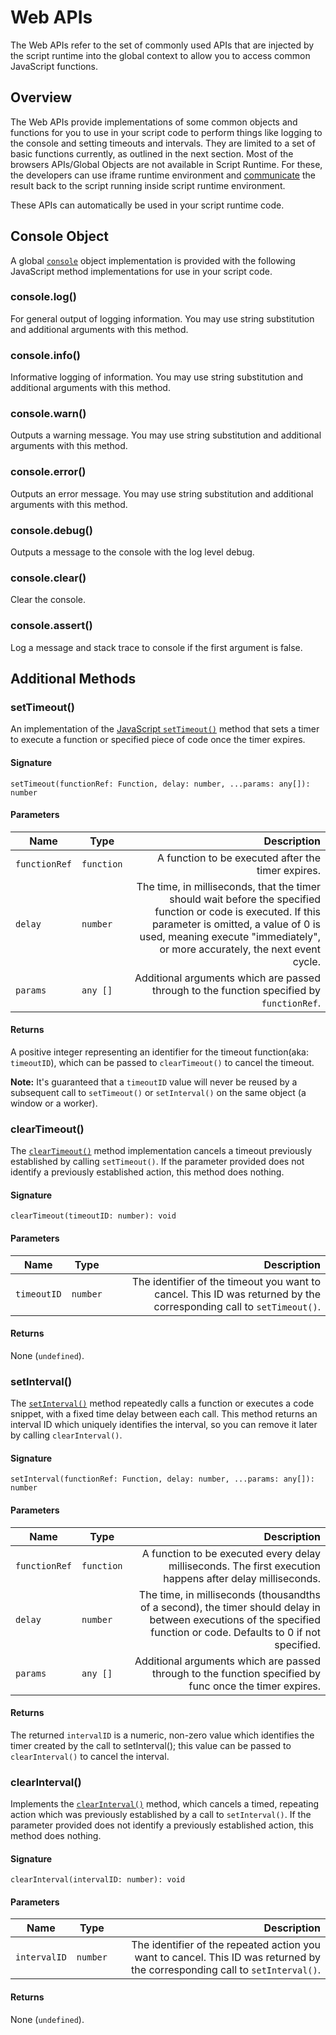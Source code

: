 # Web APIs

The Web APIs refer to the set of commonly used APIs that are injected by the script runtime into the global context to allow you to access common JavaScript functions.

## Overview

The Web APIs provide implementations of some common objects and functions for you to use in your script code to perform things like logging to the console and setting timeouts and intervals. They are limited to a set of basic functions currently, as outlined in the next section. Most of the browsers APIs/Global Objects are not available in Script Runtime. For these, the developers can use iframe runtime environment and [communicate](../communication/index.md#expose-apis-from-the-ui) the result back to the script running inside script runtime environment.

<InlineAlert slots="text" variant="success"/>

These APIs can automatically be used in your script runtime code.

## Console Object

A global [`console`](https://developer.mozilla.org/en-US/docs/Web/API/console) object implementation is provided with the following JavaScript method implementations for use in your script code.

### console.log()

For general output of logging information. You may use string substitution and additional arguments with this method.

### console.info()

Informative logging of information. You may use string substitution and additional arguments with this method.

### console.warn()

Outputs a warning message. You may use string substitution and additional arguments with this method.

### console.error()

Outputs an error message. You may use string substitution and additional arguments with this method.

### console.debug()

Outputs a message to the console with the log level debug.

### console.clear()

Clear the console.

### console.assert()

Log a message and stack trace to console if the first argument is false.

## Additional Methods

### setTimeout()

An implementation of the [JavaScript `setTimeout()`](https://developer.mozilla.org/en-US/docs/Web/API/setTimeout) method that sets a timer to execute a function or specified piece of code once the timer expires.

#### Signature

`setTimeout(functionRef: Function, delay: number, ...params: any[]): number`

#### Parameters

| Name          | Type        | Description   |
| --------------| ------------| -----------:  |
| `functionRef` | `function` | A function to be executed after the timer expires. |                 
| `delay`       | `number`   | The time, in milliseconds, that the timer should wait before the specified function or code is executed. If this parameter is omitted, a value of 0 is used, meaning execute "immediately", or more accurately, the next event cycle.        |
| `params`      | `any []`   | Additional arguments which are passed through to the function specified by `functionRef`.                    |

#### Returns

A positive integer representing an identifier for the timeout function(aka: `timeoutID`), which can be passed to `clearTimeout()` to cancel the timeout.

**Note:** It's guaranteed that a `timeoutID` value will never be reused by a subsequent call to `setTimeout()` or `setInterval()` on the same object (a window or a worker).

### clearTimeout()

The [`clearTimeout()`](https://developer.mozilla.org/en-US/docs/Web/API/clearTimeout) method implementation cancels a timeout previously established by calling `setTimeout()`. If the parameter provided does not identify a previously established action, this method does nothing.

#### Signature

`clearTimeout(timeoutID: number): void`

#### Parameters

| Name          | Type        | Description   |
| --------------| ------------| -----------:  |
| `timeoutID` | `number` | The identifier of the timeout you want to cancel. This ID was returned by the corresponding call to `setTimeout()`. |

#### Returns

None (`undefined`).

### setInterval()

The [`setInterval()`](https://developer.mozilla.org/en-US/docs/Web/API/setInterval) method repeatedly calls a function or executes a code snippet, with a fixed time delay between each call. This method returns an interval ID which uniquely identifies the interval, so you can remove it later by calling `clearInterval()`.

#### Signature

`setInterval(functionRef: Function, delay: number, ...params: any[]): number`

#### Parameters

| Name          | Type        | Description   |
| --------------| ------------| -----------:  |
| `functionRef`  | `function` | A function to be executed every delay milliseconds. The first execution happens after delay milliseconds. |
| `delay`       | `number`   | The time, in milliseconds (thousandths of a second), the timer should delay in between executions of the specified function or code. Defaults to 0 if not specified.   |
| `params`      | `any []`   | Additional arguments which are passed through to the function specified by func once the timer expires.                    |

#### Returns

The returned `intervalID` is a numeric, non-zero value which identifies the timer created by the call to setInterval(); this value can be passed to `clearInterval()` to cancel the interval.

### clearInterval()

Implements the [`clearInterval()`](https://developer.mozilla.org/en-US/docs/Web/API/clearInterval) method, which cancels a timed, repeating action which was previously established by a call to `setInterval()`. If the parameter provided does not identify a previously established action, this method does nothing.

#### Signature

`clearInterval(intervalID: number): void`

#### Parameters

| Name          | Type        | Description   |
| --------------| ------------| -----------:  |
| `intervalID` | `number` | The identifier of the repeated action you want to cancel. This ID was returned by the corresponding call to `setInterval()`.|

#### Returns

None (`undefined`).
